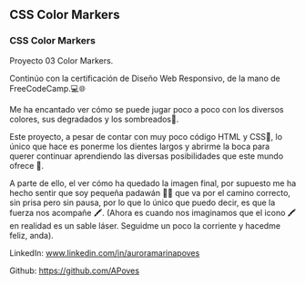 
## CSS Color Markers
### CSS Color Markers

Proyecto 03 Color Markers.

Continúo con la certificación de Diseño Web Responsivo, de la mano de FreeCodeCamp.💻🌐

Me ha encantado ver cómo se puede jugar poco a poco con los diversos colores, sus degradados y los sombreados🌈. 

Este proyecto, a pesar de contar con muy poco código HTML y CSS🎨, lo único que hace es ponerme los dientes largos y abrirme la boca para querer continuar aprendiendo las diversas posibilidades que este mundo ofrece 🌈.

A parte de ello, el ver cómo ha quedado la imagen final, por supuesto me ha hecho sentir que soy pequeña padawán 🌌🚀 que va por el camino correcto, sin prisa pero sin pausa, por lo que lo único que puedo decir, es que la fuerza nos acompañe 🖍️.
(Ahora es cuando nos imaginamos que el icono 🖍️ en realidad es un sable láser. Seguidme un poco la corriente y hacedme feliz, anda).

LinkedIn: www.linkedin.com/in/auroramarinapoves

Github: https://github.com/APoves

